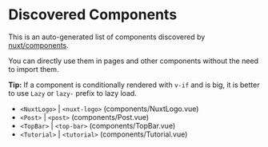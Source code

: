 # Discovered Components

This is an auto-generated list of components discovered by [nuxt/components](https://github.com/nuxt/components).

You can directly use them in pages and other components without the need to import them.

**Tip:** If a component is conditionally rendered with `v-if` and is big, it is better to use `Lazy` or `lazy-` prefix to lazy load.

- `<NuxtLogo>` | `<nuxt-logo>` (components/NuxtLogo.vue)
- `<Post>` | `<post>` (components/Post.vue)
- `<TopBar>` | `<top-bar>` (components/TopBar.vue)
- `<Tutorial>` | `<tutorial>` (components/Tutorial.vue)
